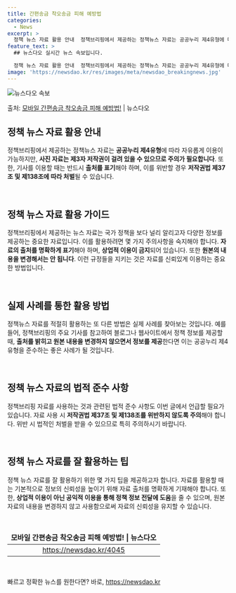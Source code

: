 ```yaml
---
title: 간편송금 착오송금 피해 예방법
categories:
  - News
excerpt: >
  정책 뉴스 자료 활용 안내  정책브리핑에서 제공하는 정책뉴스 자료는 공공누리 제4유형에 따라 자유롭게 이용이…
feature_text: >
  ## 뉴스다오 실시간 뉴스 속보입니다.

  정책 뉴스 자료 활용 안내  정책브리핑에서 제공하는 정책뉴스 자료는 공공누리 제4유형에 따라 자유롭게 이용이…
image: 'https://newsdao.kr/res/images/meta/newsdao_breakingnews.jpg'
---
```


![뉴스다오 속보](https://newsdao.kr/res/images/meta/newsdao_breakingnews.jpg)

<p>출처: <a href="https://newsdao.kr/4045" rel="dofollow">모바일 간편송금 착오송금 피해 예방법!</a> | 뉴스다오</p>

<h2 data-ke-size="size26">정책 뉴스 자료 활용 안내</h2>
정책브리핑에서 제공하는 정책뉴스 자료는 <b>공공누리 제4유형</b>에 따라 자유롭게 이용이 가능하지만, <b>사진 자료는 제3자 저작권이 걸려 있을 수 있으므로 주의가 필요합니다</b>. 또한, 기사를 이용할 때는 반드시 <b>출처를 표기</b>해야 하며, 이를 위반할 경우 <b>저작권법 제37조 및 제138조에 따라 처벌</b>될 수 있습니다. 

<p data-ke-size="size16">&nbsp;</p>

<h2 data-ke-size="size26">정책 뉴스 자료 활용 가이드</h2>
정책브리핑에서 제공하는 뉴스 자료는 국가 정책을 보다 널리 알리고자 다양한 정보를 제공하는 중요한 자료입니다. 이를 활용하려면 몇 가지 주의사항을 숙지해야 합니다. <b>자료의 출처를 명확하게 표기</b>해야 하며, <b>상업적 이용이 금지</b>되어 있습니다. 또한 <b>원본의 내용을 변경해서는 안 됩니다</b>. 이런 규정들을 지키는 것은 자료를 신뢰있게 이용하는 중요한 방법입니다.

<p data-ke-size="size16">&nbsp;</p>

<h2 data-ke-size="size26">실제 사례를 통한 활용 방법</h2>
정책뉴스 자료를 적절히 활용하는 또 다른 방법은 실제 사례를 찾아보는 것입니다. 예를 들어, 정책브리핑의 주요 기사를 참고하여 블로그나 웹사이트에서 정책 정보를 제공할 때, <b>출처를 밝히고 원본 내용을 변경하지 않으면서 정보를 제공</b>한다면 이는 공공누리 제4유형을 준수하는 좋은 사례가 될 것입니다.

<p data-ke-size="size16">&nbsp;</p>

<h2 data-ke-size="size26">정책 뉴스 자료의 법적 준수 사항</h2>
정책브리핑 자료를 사용하는 것과 관련된 법적 준수 사항도 이번 글에서 언급할 필요가 있습니다. 자료 사용 시 <b>저작권법 제37조 및 제138조를 위반하지 않도록 주의</b>해야 합니다. 위반 시 법적인 처벌을 받을 수 있으므로 특히 주의하시기 바랍니다.

<p data-ke-size="size16">&nbsp;</p>

<h2 data-ke-size="size26">정책 뉴스 자료를 잘 활용하는 팁</h2>
정책 뉴스 자료를 잘 활용하기 위한 몇 가지 팁을 제공하고자 합니다. 자료를 활용할 때는 기본적으로 정보의 신뢰성을 높이기 위해 자료 출처를 명확하게 기재해야 합니다. 또한, <b>상업적 이용이 아닌 공익적 이용을 통해 정책 정보 전달에 도움</b>을 줄 수 있으며, 원본 자료의 내용을 변경하지 않고 사용함으로써 자료의 신뢰성을 유지할 수 있습니다.

<p data-ke-size="size16">&nbsp;</p>

<table>
<thead>
<tr>
<td style="text-align: center; height: 17px;"><b>모바일 간편송금 착오송금 피해 예방법! | 뉴스다오</b></td>
</tr>
</thead>
<tbody>
<tr>
<td style="text-align: center; height: 17px;"><a href="https://newsdao.kr/4045">https://newsdao.kr/4045</a></td>
</tr>
</tbody>
</table>

<p data-ke-size="size16">&nbsp;</p> 

빠르고 정확한 뉴스를 원한다면? 바로, <a href="https://newsdao.kr" rel="dofollow">https://newsdao.kr</a>


